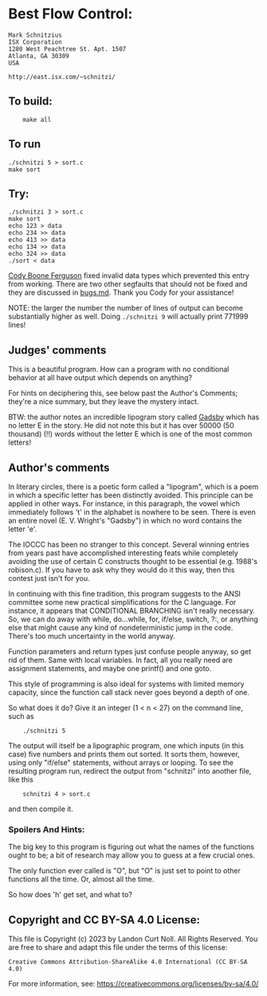 # Best Flow Control:

    Mark Schnitzius
    ISX Corporation
    1280 West Peachtree St. Apt. 1507
    Atlanta, GA 30309
    USA

    http://east.isx.com/~schnitzi/

## To build:

        make all

## To run

	./schnitzi 5 > sort.c
	make sort

## Try:

	./schnitzi 3 > sort.c
	make sort
	echo 123 > data
	echo 234 >> data
	echo 413 >> data
	echo 134 >> data
	echo 324 >> data
	./sort < data

[Cody Boone Ferguson](/winners.html#Cody_Boone_Ferguson) fixed invalid data
types which prevented this entry from working. There are two other segfaults
that should not be fixed and they are discussed in [bugs.md](/bugs.md). Thank
you Cody for your assistance!

NOTE: the larger the number the number of lines of output can become
substantially higher as well. Doing `./schnitzi 9` will actually print 771999
lines!


## Judges' comments

This is a beautiful program.  How can a program with no conditional
behavior at all have output which depends on anything?

For hints on deciphering this, see below past the Author's Comments;
they're a nice summary, but they leave the mystery intact.

BTW: the author notes an incredible lipogram story called
[Gadsby](https://www.gutenberg.org/cache/epub/47342/pg47342.txt) which has no
letter E in the story. He did not note this but it has over 50000 (50 thousand)
(!!) words without the letter E which is one of the most common letters!


## Author's comments

In literary circles, there is a poetic form called a "lipogram",
which is a poem in which a specific letter has been distinctly
avoided.  This principle can be applied in other ways.  For
instance, in this paragraph, the vowel which immediately follows
't' in the alphabet is nowhere to be seen.  There is even an
entire novel (E. V. Wright's "Gadsby") in which no word contains
the letter 'e'.

The IOCCC has been no stranger to this concept.  Several winning
entries from years past have accomplished interesting feats while
completely avoiding the use of certain C constructs thought to
be essential (e.g. 1988's robison.c).  If you have to ask why they
would do it this way, then this contest just isn't for you.

In continuing with this fine tradition, this program suggests to
the ANSI committee some new practical simplifications for the C
language.  For instance, it appears that CONDITIONAL BRANCHING isn't
really necessary.  So, we can do away with while, do...while, for,
if/else, switch, ?:, or anything else that might cause any kind of
nondeterministic jump in the code.  There's too much uncertainty
in the world anyway.

Function parameters and return types just confuse people anyway, so
get rid of them.  Same with local variables.  In fact, all you really
need are assignment statements, and maybe one printf() and one goto.

This style of programming is also ideal for systems with limited
memory capacity, since the function call stack never goes beyond
a depth of one.

So what does it do?  Give it an integer (1 < n < 27) on the command
line, such as

    	./schnitzi 5

The output will itself be a lipographic program, one which inputs
(in this case) five numbers and prints them out sorted.  It sorts
them, however, using only "if/else" statements, without arrays or
looping.  To see the resulting program run, redirect the output from
"schnitzi" into another file, like this

    	schnitzi 4 > sort.c

and then compile it.

### Spoilers And Hints:

The big key to this program is figuring out what the names of the
functions ought to be; a bit of research may allow you to guess at
a few crucial ones.

The only function ever called is "O", but "O" is just set to point to
other functions all the time.  Or, almost all the time.

So how does 'h' get set, and what to?

## Copyright and CC BY-SA 4.0 License:

This file is Copyright (c) 2023 by Landon Curt Noll.  All Rights Reserved.
You are free to share and adapt this file under the terms of this license:

    Creative Commons Attribution-ShareAlike 4.0 International (CC BY-SA 4.0)

For more information, see: https://creativecommons.org/licenses/by-sa/4.0/
